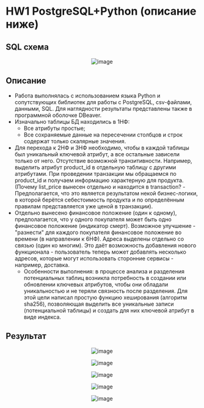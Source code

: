 # HW1 PostgreSQL+Python (описание ниже)
## SQL схема
<p align="center">
  <img src="https://github.com/user-attachments/assets/2e1d7a42-c556-4e2b-af23-f0b3d20dbf8c" alt="image">
</p>

## Описание
- Работа выполнялась с использованием языка Python и сопутствующих библиотек для работы с PostgreSQL, csv-файлами, данными, SQL. Для наглядности результаты представлены также в программной оболочке DBeaver.
- Изначально таблицы БД находились в 1НФ:
  - Все атрибуты простые;
  - Все сохраняемые данные на пересечении столбцов и строк содержат только скалярные значения.
- Для перехода к 2НФ и 3НФ необходимо, чтобы в каждой таблицы был уникальный ключевой атрибут, а все остальные зависели только от него. Отсутствие возможной транзитивности. Например, выделить атрибут product_id в отдельную таблицу с другими атрибутами. При проведении транзакции мы обращаемся по product_id и получаем информацию характерную для продукта. (Почему list_price вынесен отдельно и находится в transaction? - Предполагается, что это является результатом некой бизнес-логики, в которой берётся себестоимость продукта и по определённым правилам представляется уже ценой в транзакции).
- Отдельно вынесено финансовое положение (один к одному), предполагается, что у одного покупателя может быть одно финансовое положение (индикатор смерт). Возможное улучшение - "разнести" для каждого покупателя финансовое положение во времени (в направлении к 6НФ). Адреса выделены отдельно со связью (один ко многим). Это даёт возможность добавления нового функционала - пользователь теперь может добавлять несколько адресов, которые могут использовать сторонние сервисы - например, доставка.
  - Особенности выполнения: в процессе анализа и разделения потенциальных таблиц возникла потребность в создании или обновлении ключевых атрибутов, чтобы они обладали уникальностью и не теряли связность после разделения. Для этой цели написал простую функцию хеширования (алгоритм sha256), позволяющая выделить все уникальные записи (потенциальной таблицы) и создать для них ключевой атрибут в виде индекса.

## Результат

<p align="center">
  <img src="https://github.com/user-attachments/assets/075f402d-f973-4778-8bb3-41fef2f30ba5" alt="image">
</p>
<p align="center">
  <img src="https://github.com/user-attachments/assets/0e4ea7c4-e27d-4129-ae70-7172bb8ce7ae" alt="image">
</p>
<p align="center">
  <img src="https://github.com/user-attachments/assets/9e886ef2-4596-4be4-87e0-a574b17d4bf9" alt="image">
</p>
<p align="center">
  <img src="https://github.com/user-attachments/assets/a9ffbc7f-afcd-40c4-ba2b-e4fcce4d58af" alt="image">
</p>
<p align="center">
  <img src="https://github.com/user-attachments/assets/68176448-3a46-42ca-8e32-a4caa3e8f17b" alt="image">
</p>


